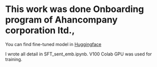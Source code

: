 # This work was done Onboarding program of Ahancompany corporation ltd.,

You can find fine-tuned model in [Huggingface](https://huggingface.co/sorryhyun/sentence-embedding-klue-large)

I wrote all detail in SFT_sent_emb.ipynb. V100 Colab GPU was used for training.
